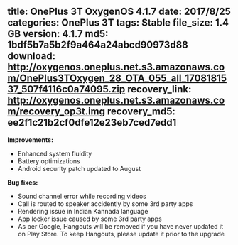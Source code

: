 title: OnePlus 3T OxygenOS 4.1.7
date: 2017/8/25
categories: OnePlus 3T
tags: Stable
file_size: 1.4 GB
version: 4.1.7
md5: 1bdf5b7a5b2f9a464a24abcd90973d88
download: http://oxygenos.oneplus.net.s3.amazonaws.com/OnePlus3TOxygen_28_OTA_055_all_1708181537_507f4116c0a74095.zip
recovery_link: http://oxygenos.oneplus.net.s3.amazonaws.com/recovery_op3t.img
recovery_md5: ee2f1c21b2cf0dfe12e23eb7ced7edd1
---

**Improvements:**
* Enhanced system fluidity
* Battery optimizations
* Android security patch updated to August

**Bug fixes:**
* Sound channel error while recording videos
* Call is routed to speaker accidently by some 3rd party apps
* Rendering issue in Indian Kannada language
* App locker issue caused by some 3rd party apps
* As per Google, Hangouts will be removed if you have never updated it on Play Store. To keep Hangouts, please update it prior to the upgrade

